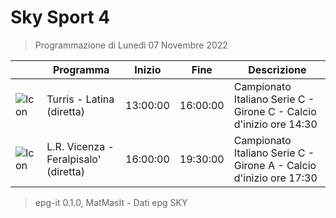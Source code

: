 # Sky Sport 4
> Programmazione di Lunedì 07 Novembre 2022

||Programma|Inizio|Fine|Descrizione|
|---|---|---|---|---|
|![Icon](https://guidatv.sky.it/uuid/f85cecff-bc1f-4072-a8af-5b24f908bf57/cover?md5ChecksumParam=ca7b392a52a1c2b70921f5992ae641db)|Turris - Latina (diretta)|13:00:00|16:00:00|Campionato Italiano Serie C - Girone C - Calcio d&#039;inizio ore 14:30
|![Icon](https://guidatv.sky.it/uuid/b3556c26-9b21-4e89-b5af-974ef1a72358/cover?md5ChecksumParam=a8e36dcc16360f8a15f742901f622af8)|L.R. Vicenza - Feralpisalo&#039; (diretta)|16:00:00|19:30:00|Campionato Italiano Serie C - Girone A - Calcio d&#039;inizio ore 17:30



 > epg-it 0.1.0, MatMasIt - Dati epg SKY